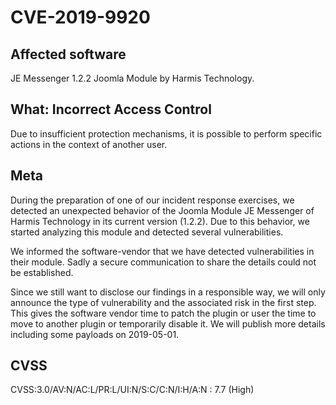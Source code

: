 # CVE-2019-9920

## Affected software
JE Messenger 1.2.2 Joomla Module by Harmis Technology.

## What: Incorrect Access Control
Due to insufficient protection mechanisms, it is possible to perform specific actions in the context of another user. 

## Meta
During the preparation of one of our incident response exercises, we detected an unexpected behavior of the Joomla Module JE Messenger of Harmis Technology in its current version (1.2.2). Due to this behavior, we started analyzing this module and detected several vulnerabilities.

We informed the software-vendor that we have detected vulnerabilities in their module. Sadly a secure communication to share the details could not be established.

Since we still want to disclose our findings in a responsible way, we will only announce the type of vulnerability and the associated risk in the first step. This gives the software vendor time to patch the plugin or user the time to move to another plugin or temporarily disable it. We will publish more details including some payloads on 2019-05-01.

## CVSS
CVSS:3.0/AV:N/AC:L/PR:L/UI:N/S:C/C:N/I:H/A:N : 7.7 (High)
